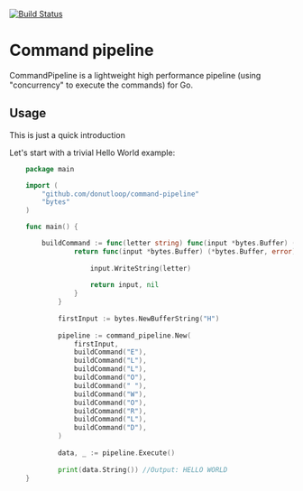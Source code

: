 [![Build Status](https://travis-ci.org/donutloop/command-pipeline.svg?branch=master)](https://travis-ci.org/donutloop/command-pipeline)

# Command pipeline

CommandPipeline is a lightweight high performance pipeline (using "concurrency" to execute the commands) for Go.

## Usage

This is just a quick introduction

Let's start with a trivial Hello World example:

```go
    package main

    import (
        "github.com/donutloop/command-pipeline"
        "bytes"
    )

    func main() {

	    buildCommand := func(letter string) func(input *bytes.Buffer) (*bytes.Buffer, error) {
        		return func(input *bytes.Buffer) (*bytes.Buffer, error) {
        
        			input.WriteString(letter)
        
        			return input, nil
        		}
        	}
        
        	firstInput := bytes.NewBufferString("H")
        
        	pipeline := command_pipeline.New(
        		firstInput,
        		buildCommand("E"),
        		buildCommand("L"),
        		buildCommand("L"),
        		buildCommand("O"),
        		buildCommand(" "),
        		buildCommand("W"),
        		buildCommand("O"),
        		buildCommand("R"),
        		buildCommand("L"),
        		buildCommand("D"),
        	)
        
        	data, _ := pipeline.Execute()
        
        	print(data.String()) //Output: HELLO WORLD
    }
```